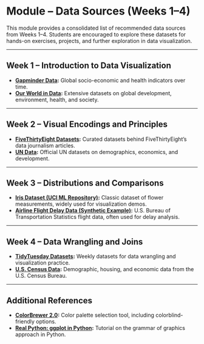 # Module – Data Sources (Weeks 1–4)

This module provides a consolidated list of recommended data sources from Weeks 1–4. Students are encouraged to explore these datasets for hands-on exercises, projects, and further exploration in data visualization.

---

## Week 1 – Introduction to Data Visualization
- **[Gapminder Data](https://www.gapminder.org/data/):** Global socio-economic and health indicators over time.
- **[Our World in Data](https://ourworldindata.org/):** Extensive datasets on global development, environment, health, and society.

---

## Week 2 – Visual Encodings and Principles
- **[FiveThirtyEight Datasets](https://github.com/fivethirtyeight/data):** Curated datasets behind FiveThirtyEight’s data journalism articles.
- **[UN Data](https://data.un.org/):** Official UN datasets on demographics, economics, and development.

---

## Week 3 – Distributions and Comparisons
- **[Iris Dataset (UCI ML Repository)](https://archive.ics.uci.edu/ml/datasets/iris):** Classic dataset of flower measurements, widely used for visualization demos.
- **[Airline Flight Delay Data (Synthetic Example)](https://www.transtats.bts.gov/):** U.S. Bureau of Transportation Statistics flight data, often used for delay analysis.

---

## Week 4 – Data Wrangling and Joins
- **[TidyTuesday Datasets](https://github.com/rfordatascience/tidytuesday):** Weekly datasets for data wrangling and visualization practice.
- **[U.S. Census Data](https://data.census.gov/):** Demographic, housing, and economic data from the U.S. Census Bureau.

---

## Additional References
- **[ColorBrewer 2.0](https://colorbrewer2.org/):** Color palette selection tool, including colorblind-friendly options.
- **[Real Python: ggplot in Python](https://realpython.com/ggplot-python/):** Tutorial on the grammar of graphics approach in Python.

